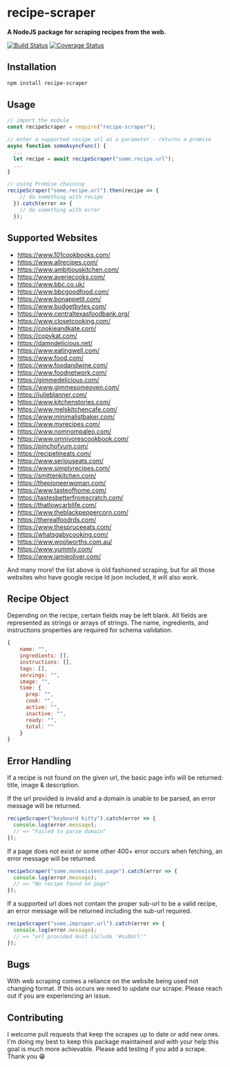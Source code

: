 # recipe-scraper

**A NodeJS package for scraping recipes from the web.**

[![Build Status](https://travis-ci.org/jadkins89/Recipe-Scraper.svg?branch=master)](https://travis-ci.org/jadkins89/Recipe-Scraper)
[![Coverage Status](https://coveralls.io/repos/github/jadkins89/Recipe-Scraper/badge.svg?branch=master)](https://coveralls.io/github/jadkins89/Recipe-Scraper?branch=master)

## Installation

```sh
npm install recipe-scraper
```

## Usage

```javascript
// import the module
const recipeScraper = require("recipe-scraper");

// enter a supported recipe url as a parameter - returns a promise
async function someAsyncFunc() {
  ...
  let recipe = await recipeScraper("some.recipe.url");
  ...
}

// using Promise chaining
recipeScraper("some.recipe.url").then(recipe => {
    // do something with recipe
  }).catch(error => {
    // do something with error
  });
```

## Supported Websites

- https://www.101cookbooks.com/
- https://www.allrecipes.com/
- https://www.ambitiouskitchen.com/
- https://www.averiecooks.com/
- https://www.bbc.co.uk/
- https://www.bbcgoodfood.com/
- https://www.bonappetit.com/
- https://www.budgetbytes.com/
- https://www.centraltexasfoodbank.org/
- https://www.closetcooking.com/
- https://cookieandkate.com/
- https://copykat.com/
- https://damndelicious.net/
- https://www.eatingwell.com/
- https://www.food.com/
- https://www.foodandwine.com/
- https://www.foodnetwork.com/
- https://gimmedelicious.com/
- https://www.gimmesomeoven.com/
- https://julieblanner.com/
- https://www.kitchenstories.com/
- https://www.melskitchencafe.com/
- https://www.minimalistbaker.com/
- https://www.myrecipes.com/
- https://www.nomnompaleo.com/
- https://www.omnivorescookbook.com/
- https://pinchofyum.com/
- https://recipetineats.com/
- https://www.seriouseats.com/
- https://www.simplyrecipes.com/
- https://smittenkitchen.com/
- https://thepioneerwoman.com/
- https://www.tasteofhome.com/
- https://tastesbetterfromscratch.com/
- https://thatlowcarblife.com/
- https://www.theblackpeppercorn.com/
- https://therealfoodrds.com/
- https://www.thespruceeats.com/
- https://whatsgabycooking.com/
- https://www.woolworths.com.au/
- https://www.yummly.com/
- https://www.jamieoliver.com/

And many more! the list above is old fashioned scraping, but for all those websites who have google recipe ld json included, it will also work.


## Recipe Object

Depending on the recipe, certain fields may be left blank. All fields are represented as strings or arrays of strings. The name, ingredients, and instructions properties are required for schema validation.

```javascript
{
    name: "",
    ingredients: [],
    instructions: [],
    tags: [],
    servings: "",
    image: "",
    time: {
      prep: "",
      cook: "",
      active: "",
      inactive: "",
      ready: "",
      total: ""
    }
}
```

## Error Handling

If a recipe is not found on the given url, the basic page info will be returned: title, image & description.

If the url provided is invalid and a domain is unable to be parsed, an error message will be returned.

```javascript
recipeScraper("keyboard kitty").catch(error => {
  console.log(error.message);
  // => "Failed to parse domain"
});
```

If a page does not exist or some other 400+ error occurs when fetching, an error message will be returned.

```javascript
recipeScraper("some.nonexistent.page").catch(error => {
  console.log(error.message);
  // => "No recipe found on page"
});
```

If a supported url does not contain the proper sub-url to be a valid recipe, an error message will be returned including the sub-url required.

```javascript
recipeScraper("some.improper.url").catch(error => {
  console.log(error.message);
  // => "url provided must include '#subUrl'"
});
```



## Bugs

With web scraping comes a reliance on the website being used not changing format. If this occurs we need to update our scrape. Please reach out if you are experiencing an issue.

## Contributing

I welcome pull requests that keep the scrapes up to date or add new ones. I'm doing my best to keep this package maintained and with your help this goal is much more achievable. Please add testing if you add a scrape. Thank you 😁
